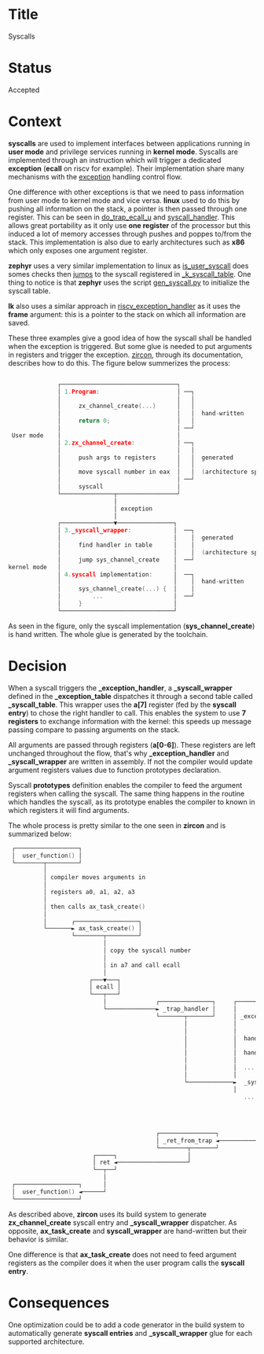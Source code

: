 # Title

Syscalls

# Status

Accepted

# Context

**syscalls** are used to implement interfaces between applications running in **user mode** and privilege services running in **kernel mode**. Syscalls are implemented through an instruction which will trigger a dedicated **exception** (**ecall** on riscv for example). Their implementation share many mechanisms with the [exception](./adr-007.md) handling control flow.

One difference with other exceptions is that we need to pass information from user mode to kernel mode and vice versa. **linux** used to do this by pushing all information on the stack, a pointer is then passed through one register. This can be seen in [do_trap_ecall_u](https://elixir.bootlin.com/linux/latest/source/arch/riscv/kernel/traps.c#L313) and [syscall_handler](https://elixir.bootlin.com/linux/latest/source/arch/riscv/include/asm/syscall.h#L79). This allows great portability as it only use **one register** of the processor but this induced a lot of memory accesses through pushes and poppes to/from the stack. This implementation is also due to early architectures such as **x86** which only exposes one argument register.

**zephyr** uses a very similar implementation to linux as [is_user_syscall](https://github.com/zephyrproject-rtos/zephyr/blob/main/arch/riscv/core/isr.S#L411) does somes checks then [jumps](https://github.com/zephyrproject-rtos/zephyr/blob/main/arch/riscv/core/isr.S#L467) to the syscall registered in [_k_syscall_table](https://github.com/zephyrproject-rtos/zephyr/blob/main/include/zephyr/internal/syscall_handler.h#L25). One thing to notice is that **zephyr** uses the script [gen_syscall.py](https://github.com/zephyrproject-rtos/zephyr/blob/main/scripts/build/gen_syscalls.py) to initialize the syscall table.

**lk** also uses a similar approach in [riscv_exception_handler](https://github.com/littlekernel/lk/blob/master/arch/riscv/exceptions.c#L109) as it uses the **frame** argument: this is a pointer to the stack on which all information are saved.

These three examples give a good idea of how the syscall shall be handled when the exception is triggered. But some glue is needed to put arguments in registers and trigger the exception. [zircon](https://fuchsia.dev/fuchsia-src/concepts/kernel/life_of_a_syscall), through its documentation, describes how to do this. The figure below summerizes the process:

```C

              ┌─────────────────────────────────┐
              │ 1.Program:                      │ ──┐
              │                                 │   │
              │     zx_channel_create(...)      │   │
              │                                 │   │  hand-written
              │     return 0;                   │   │
              │                                 │ ──┘
 User mode    │                                 │
              │ 2.zx_channel_create:            │ ──┐
              │                                 │   │
              │     push args to registers      │   │  generated
              │                                 │   │
              │     move syscall number in eax  │   │  (architecture specific)
              │                                 │ ──┘
              │     syscall                     │
              └───────────────┬─────────────────┘
                              │
                              │ exception
                              │
              ┌───────────────▼────────────────┐
              │ 3._syscall_wrapper:            │  ──┐
              │                                │    │  generated
              │     find handler in table      │    │
              │                                │    │  (architecture specific)
              │     jump sys_channel_create    │  ──┘
kernel mode   │                                │
              │ 4.syscall implementation:      │  ──┐
              │                                │    │  hand-written
              │     sys_channel_create(...) {  │    │
              │         ...                    │  ──┘
              │     }                          │
              └────────────────────────────────┘
```
As seen in the figure, only the syscall implementation (**sys_channel_create**) is hand written. The whole glue is generated by the toolchain.

# Decision

When a syscall triggers the **_exception_handler**, a **_syscall_wrapper** defined in the **_exception_table** dispatches it through a second table called **_syscall_table**. This wrapper uses the **a[7]** register (fed by the **syscall entry**) to chose the right handler to call. This enables the system to use **7 registers** to exchange information with the kernel: this speeds up message passing compare to passing arguments on the stack.  

All arguments are passed through registers (**a[0-6]**). These registers are left unchanged throughout the flow, that's why **_exception_handler** and **_syscall_wrapper** are written in assembly. If not the compiler would update argument registers values due to function prototypes declaration. 

Syscall **prototypes** definition enables the compiler to feed the argument registers when calling the syscall. The same thing happens in the routine which handles the syscall, as its prototype enables the compiler to known in which registers it will find arguments.

The whole process is pretty similar to the one seen in **zircon** and is summarized below:

```C
 ┌──────────────────┐
 │  user_function() │
 └────────┬─────────┘
          │
          │ compiler moves arguments in
          │
          │ registers a0, a1, a2, a3
          │
          │ then calls ax_task_create()
          │
          │       ┌──────────────────┐
          └───────► ax_task_create() │
                  └────────┬─────────┘
                           │
                           │ copy the syscall number
                           │
                           │ in a7 and call ecall
                           │
                       ┌───▼───┐
                       │ ecall │
                       └───┬───┘
                           │              ┌───────────────┐     ┌───────────────────────────┐
                           └──────────────► _trap_handler │     │                           │
                                          └───────┬───────┘     │ _exception_vector_table   │
                                                  │             │                           │ get the syscall number from
                                                  │             │                           │
                                                  │             │  handle_page_fault        │ the a7 register and get the
                                                  │             │                           │                             ┌─────────────────┐
                                                  │             │  handle_load_access_fault │ corresponding handler from  │                 │
                                                  │             │                           │                             │ _syscall_table  │
                                                  │             │  ...                      │ the syscall table           │                 │
                                                  │             │                                                         │                 │
                                                  └─────────────►  _syscall_wrapper ──────────────────────────────────────►  task_create ─┐ │
                                                                │                                                         │               │ │
                                                                   ...                                                    │  task_yield   │ │
                                                                                                                          │               │ │
                                                                                                                          │  ...          │ │
                                                                                                                          │               │
                                                                                                                                          │
                                          ┌────────────────┐                                                                              │
                                          │ _ret_from_trap ◄──────────────────────────────────────────────────────────────────────────────┘
                                          └────────┬───────┘
                        ┌─────┐                    │                                                 as a[0-6] register have not been modified,
                        │ ret ◄────────────────────┘
                        └──┬──┘                                                                      ax_task_create() and task_create()
                           │
 ┌──────────────────┐      │                                                                         prototypes are identical
 │  user_function() ◄──────┘
 └──────────────────┘
```

As described above, **zircon** uses its build system to generate **zx_channel_create** syscall entry and **_syscall_wrapper** dispatcher. As opposite, **ax_task_create** and **syscall_wrapper** are hand-written but their behavior is similar. 

One difference is that **ax_task_create** does not need to feed argument registers as the compiler does it when the user program calls the **syscall entry**.

# Consequences

One optimization could be to add a code generator in the build system to automatically generate **syscall entries** and **_syscall_wrapper** glue for each supported architecture.